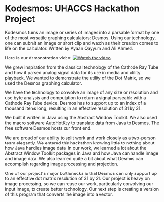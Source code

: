 # Kodesmos: UHACCS Hackathon Project
Kodesmos turns an image or series of images into a parsable format by one of the most versatile graphing calculators: Desmos. Using our technology, one can submit an image or short clip and watch as their creation comes to life on the calculator. Written by Ayaan Qayyum and Ali Ahmed.  

Here is our demonstration video: 
[![Watch the video](https://img.youtube.com/vi/6IL5mgzmCOE/0.jpg)](https://youtu.be/6IL5mgzmCOE)

We grew inspiration from the classical technology of the Cathode Ray Tube and how it parsed analog signal data for its use in media and utility playback. We wanted to demonstrate the utility of the Dot Matrix, so we used the Desmos graphing calculator. 

We have the technology to convolve an image of any size or resolution and use byte analysis and computation to return a signal parseable with a Cathode Ray Tube device. Desmos has to support up to an index of a thousand items long, resulting in an effective resolution of 31 by 31. 

We built it written in Java using the Abstract Window Toolkit. We also used the macro software AutoHotKey to translate data from Java to Desmos. The free software Desmos hosts our front end. 

We are proud of our ability to split work and work closely as a two-person team elegantly. We entered this hackathon knowing little to nothing about how Java handles image data. In our work, we learned a lot about the Abstract Window Toolkit packages in Java and how Java can handle image and image data. We also learned quite a bit about what Desmos can accomplish regarding image processing and projection. 

One of our project's major bottlenecks is that Desmos can only support up to an effective dot matrix resolution of 31 by 31. Our project is heavy on image processing, so we can reuse our work, particularly convolving our input image, to create better technology. Our next step is creating a version of this program that converts the image into a vector. 
